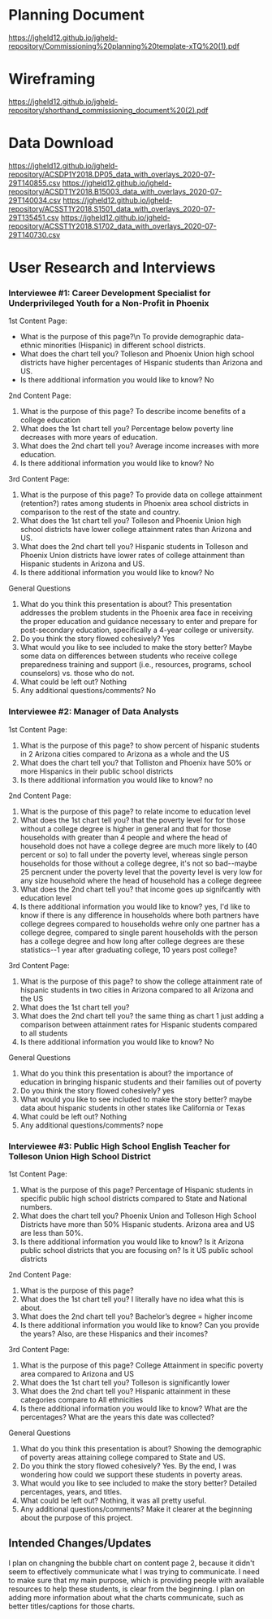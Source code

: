 # Planning Document
https://jgheld12.github.io/jgheld-repository/Commissioning%20planning%20template-xTQ%20(1).pdf

# Wireframing
https://jgheld12.github.io/jgheld-repository/shorthand_commissioning_document%20(2).pdf

# Data Download
https://jgheld12.github.io/jgheld-repository/ACSDP1Y2018.DP05_data_with_overlays_2020-07-29T140855.csv
https://jgheld12.github.io/jgheld-repository/ACSDT1Y2018.B15003_data_with_overlays_2020-07-29T140034.csv
https://jgheld12.github.io/jgheld-repository/ACSST1Y2018.S1501_data_with_overlays_2020-07-29T135451.csv
https://jgheld12.github.io/jgheld-repository/ACSST1Y2018.S1702_data_with_overlays_2020-07-29T140730.csv

# User Research and Interviews

### Interviewee #1: Career Development Specialist for Underprivileged Youth for a Non-Profit in Phoenix
1st Content Page:
- What is the purpose of this page?\n
To provide demographic data- ethnic minorities (Hispanic) in different school districts. 
- What does the chart tell you?
Tolleson and Phoenix Union high school districts have higher percentages of Hispanic students than Arizona and US. 
- Is there additional information you would like to know?
No

2nd Content Page:
1) What is the purpose of this page?
To describe income benefits of a college education
2) What does the 1st chart tell you?
Percentage below poverty line decreases with more years of education. 
3) What does the 2nd chart tell you?
Average income increases with more education. 
3) Is there additional information you would like to know?
No

3rd Content Page:
1) What is the purpose of this page?
To provide data on college attainment (retention?) rates among students in Phoenix area school districts in comparison to the rest of the state and country.
2) What does the 1st chart tell you?
Tolleson and Phoenix Union high school districts have lower college attainment rates than Arizona and US. 
3) What does the 2nd chart tell you?
Hispanic students in Tolleson and Phoenix Union districts have lower rates of college attainment than Hispanic students in Arizona and US.
3) Is there additional information you would like to know?
No

General Questions
1) What do you think this presentation is about?
This presentation addresses the problem students in the Phoenix area face in receiving the proper education and guidance necessary to enter and prepare for post-secondary education, specifically a 4-year college or university.
2) Do you think the story flowed cohesively?
Yes
3) What would you like to see included to make the story better?
Maybe some data on differences between students who receive college preparedness training and support (i.e., resources, programs, school counselors) vs. those who do not. 
4) What could be left out?
Nothing
5) Any additional questions/comments?
No

### Interviewee #2: Manager of Data Analysts
1st Content Page:
1) What is the purpose of this page?
to show percent of hispanic students in 2 Arizona cities compared to Arizona as a  whole and the US
2) What does the chart tell you?
that Tolliston and Phoenix have 50% or more Hispanics in their public school districts
3) Is there additional information you would like to know?
no

2nd Content Page:
1) What is the purpose of this page?
to relate income to education level
2) What does the 1st chart tell you?
that the poverty level for for those without a college degree is higher in general and that for those households with greater than 4 people and where the head of household does not have a college degree are much more likely to (40 percent or so) to fall under the poverty level, whereas single person households for those without a college degree, it's not so bad--maybe 25 percnent under the poverty level that the poverty level is very low for any size household where the head of household has a college degreee
3) What does the 2nd chart tell you?
that income goes up signifcantly with education level
3) Is there additional information you would like to know?
yes, I'd like to know if there is any difference in households where both partners have college degrees compared to households wehre only one partner has a college degree, compared to single parent households with the person has a college degree and how long after college degrees are these statistics--1 year after graduating college, 10 years post college?

3rd Content Page:
1) What is the purpose of this page?
to show the college attainment rate of hispanic students in two cities in Arizona compared to all Arizona and the US
2) What does the 1st chart tell you?
3) What does the 2nd chart tell you?
the same thing as chart 1 just adding a comparison between attainment rates for Hispanic students compared to all students 
3) Is there additional information you would like to know?
No

General Questions
1) What do you think this presentation is about?
the importance of education in bringing hispanic students and their families out of poverty
2) Do you think the story flowed cohesively?
yes
3) What would you like to see included to make the story better?
maybe data about hispanic students in other states like California or Texas
4) What could be left out?
Nothing
5) Any additional questions/comments?
nope

### Interviewee #3: Public High School English Teacher for Tolleson Union High School District
1st Content Page:
1) What is the purpose of this page?
Percentage of Hispanic students in specific public high school districts compared to State and National numbers. 
2) What does the chart tell you?
Phoenix Union and Tolleson High School Districts have more than 50% Hispanic students. Arizona area and US are less than 50%. 
3) Is there additional information you would like to know?
Is it Arizona public school districts that you are focusing on? Is it US public school districts

2nd Content Page:
1) What is the purpose of this page?
2) What does the 1st chart tell you?
I literally have no idea what this is about.
3) What does the 2nd chart tell you?
Bachelor’s degree = higher income
3) Is there additional information you would like to know? 
Can you provide the years? Also, are these Hispanics and their incomes?

3rd Content Page:
1) What is the purpose of this page?
College Attainment in specific poverty area compared to Arizona and US
2) What does the 1st chart tell you?
Tolleson is significantly lower
3) What does the 2nd chart tell you?
Hispanic attainment in these categories compare to All ethnicities  
4) Is there additional information you would like to know?
What are the percentages? What are the years this date was collected?

General Questions
1) What do you think this presentation is about?
Showing the demographic of poverty areas attaining college compared to State and US.
2) Do you think the story flowed cohesively?
Yes. By the end, I was wondering how could we support these students in poverty areas.
3) What would you like to see included to make the story better?
Detailed percentages, years, and titles.
4) What could be left out?
Nothing, it was all pretty useful.
5) Any additional questions/comments?
Make it clearer at the beginning about the purpose of this project.

## Intended Changes/Updates
I plan on changning the bubble chart on content page 2, because it didn't seem to effectively communicate what I was trying to communicate.  I need to make sure that my main purpose, which is providing people with available resources to help these students, is clear from the beginning.  I plan on adding more information about what the charts communicate, such as better titles/captions for those charts.  
